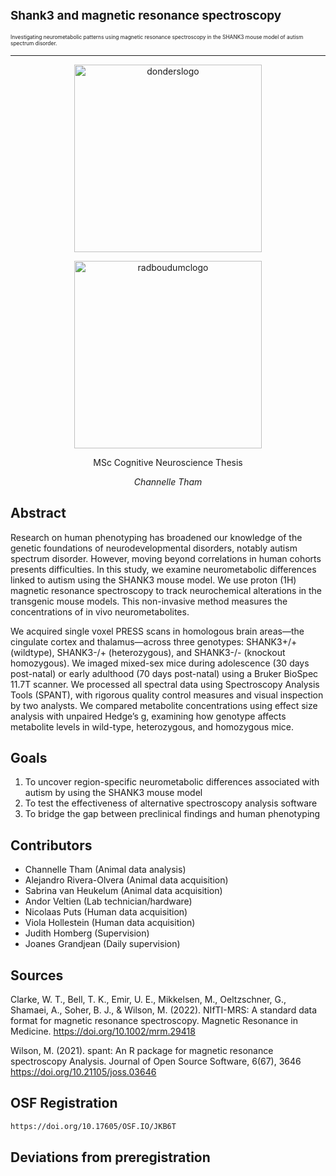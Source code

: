 <span style="font-size:0.9em;"> Shank3 and magnetic resonance spectroscopy  </span>
---
<span style="font-size:0.6em;"> Investigating neurometabolic patterns using magnetic resonance spectroscopy in the SHANK3 mouse model of autism spectrum disorder.
</span>

---

<p align="center">
<img src= "https://www.smartnets-etn.eu/wp-content/uploads/2020/08/dondersru-1.png" 
alt="donderslogo" width=300>

<p align="center">
<img src="https://upload.wikimedia.org/wikipedia/commons/d/dd/Radboud_university_medical_center_logo.png?20170808070641" 
alt="radboudumclogo" width=300>
 
<p align="center">
MSc Cognitive Neuroscience Thesis
<p align="center"><i>Channelle Tham</i></p>
</p>

## Abstract
Research on human phenotyping has broadened our knowledge of the genetic foundations of neurodevelopmental disorders, notably autism spectrum disorder. However, moving beyond correlations in human cohorts presents difficulties. In this study, we examine neurometabolic differences linked to autism using the SHANK3 mouse model. We use proton (1H) magnetic resonance spectroscopy to track neurochemical alterations in the transgenic mouse models. This non-invasive method measures the concentrations of in vivo neurometabolites.

We acquired single voxel PRESS scans in homologous brain areas—the cingulate cortex and thalamus—across three genotypes: SHANK3+/+ (wildtype), SHANK3-/+ (heterozygous), and SHANK3-/- (knockout homozygous). We imaged mixed-sex mice during adolescence (30 days post-natal) or early adulthood (70 days post-natal) using a Bruker BioSpec 11.7T scanner. We processed all spectral data using Spectroscopy Analysis Tools (SPANT), with rigorous quality control measures and visual inspection by two analysts. We compared metabolite concentrations using effect size analysis with unpaired Hedge’s g, examining how genotype affects metabolite levels in wild-type, heterozygous, and homozygous mice.

## Goals
1. To uncover region-specific neurometabolic differences associated with autism by using the SHANK3 mouse model
2. To test the effectiveness of alternative spectroscopy analysis software
3. To bridge the gap between preclinical findings and human phenotyping

## Contributors
<ul style=“list-style-type:circle”>
<li>  Channelle Tham (Animal data analysis)  </li>
<li>  Alejandro Rivera-Olvera (Animal data acquisition)  </li>
<li> Sabrina van Heukelum (Animal data acquisition)  </li>
<li> Andor Veltien (Lab technician/hardware)  </li>
<li> Nicolaas Puts (Human data acquisition)  </li>
<li> Viola Hollestein (Human data acquisition)  </li>
<li> Judith Homberg (Supervision)  </li>
<li> Joanes Grandjean (Daily supervision)  </li>
</ul>

## Sources 
Clarke, W. T., Bell, T. K., Emir, U. E., Mikkelsen, M., Oeltzschner, G., Shamaei, A., Soher, B. J., & Wilson, M. (2022). NIfTI-MRS: A standard data format for magnetic resonance spectroscopy. Magnetic Resonance in Medicine.
https://doi.org/10.1002/mrm.29418

Wilson, M. (2021). spant: An R package for magnetic resonance spectroscopy 
Analysis. Journal of Open Source Software, 6(67), 3646
https://doi.org/10.21105/joss.03646

## OSF Registration
````html
https://doi.org/10.17605/OSF.IO/JKB6T
````
## Deviations from preregistration

